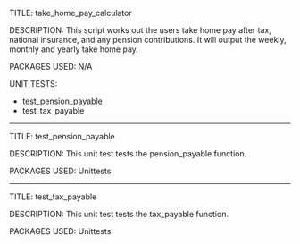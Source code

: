 TITLE: take_home_pay_calculator

DESCRIPTION:
This script works out the users take home pay after tax, national insurance, and any pension contributions.
It will output the weekly, monthly and yearly take home pay.

PACKAGES USED:
N/A

UNIT TESTS:
- test_pension_payable
- test_tax_payable

------------------------------------------------

TITLE: test_pension_payable

DESCRIPTION:
This unit test tests the pension_payable function. 

PACKAGES USED:
Unittests

------------------------------------------------

TITLE: test_tax_payable

DESCRIPTION: 
This unit test tests the tax_payable function.

PACKAGES USED:
Unittests